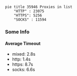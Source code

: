 
```mermaid
pie title 35946 Proxies in list
    "HTTP" : 23075
    "HTTPS": 5256
    "SOCKS" : 11594
```

### Some Info
#### Average Timeout

- mixed: 2.8s
- http: 1.4s
- https: 8.7s
- socks: 6.6s